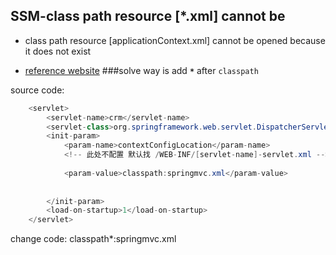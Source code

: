 ## SSM-class path resource [*.xml] cannot be 

* class path resource [applicationContext.xml] cannot be opened because it does not exist

* [reference website](http://blog.csdn.net/grwgwef/article/details/48521309)
###solve  way is add   		 **`*`**  		  after `classpath`


source code:
```java
	<servlet>
		<servlet-name>crm</servlet-name>
		<servlet-class>org.springframework.web.servlet.DispatcherServlet</servlet-class>
		<init-param>
			<param-name>contextConfigLocation</param-name>
			<!-- 此处不配置 默认找 /WEB-INF/[servlet-name]-servlet.xml -->
      
			<param-value>classpath:springmvc.xml</param-value>
      
      
		</init-param>
		<load-on-startup>1</load-on-startup>
	</servlet>
```

change code:
			<param-value>classpath*:springmvc.xml</param-value>
